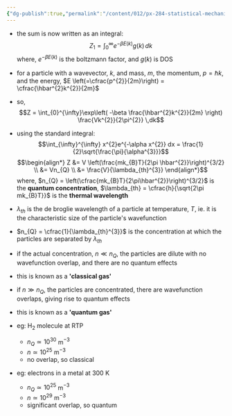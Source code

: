 ```yaml
---
{"dg-publish":true,"permalink":"/content/012/px-284-statistical-mechanics/h-gases/px-284-h2-single-particle-partition-function/","noteIcon":"1","created":"2025-01-09T15:33:25.013+00:00","updated":"2025-01-09T16:03:43.602+00:00"}
---
```


- the sum is now written as an integral:
$$Z_{1} = \int_{0}^{\infty} e^{-\beta E(k)}g(k)\,dk$$
	where, $e^{-\beta E(k)}$ is the boltzmann factor, and ${} g(k)$ is DOS

- for a particle with a wavevector, $k$, and mass, $m$, the momentum, $p = \hbar k$, and the energy, $E \left(=\cfrac{p^{2}}{2m}\right)  = \cfrac{\hbar^{2}k^{2}}{2m}$

- so,
$$Z = \int_{0}^{\infty}\exp\left( -\beta \frac{\hbar^{2}k^{2}}{2m} \right) \frac{Vk^{2}}{2\pi^{2}} \,dk$$
- using the standard integral:
$$\int_{\infty}^{\infty} x^{2}e^{-\alpha x^{2}} dx = \frac{1}{2}\sqrt{\frac{\pi}{\alpha^{3}}}$$ $$\begin{align*}
Z &= V \left(\frac{mk_{B}T}{2\pi \hbar^{2}}\right)^{3/2} \\
&= Vn_{Q} \\
&= \frac{V}{\lambda_{th}^{3}}
\end{align*}$$
	where, 
		$n_{Q} = \left(\cfrac{mk_{B}T}{2\pi\hbar^{2}}\right)^{3/2}$ is the **quantum concentration**,
		$\lambda_{th} = \cfrac{h}{\sqrt{2\pi mk_{B}T}}$  is the **thermal wavelength**

- $\lambda_{th}$ is the de broglie wavelength of a particle at temperature, $T$, ie. it is the characteristic size of the particle's wavefunction
- $n_{Q} = \cfrac{1}{\lambda_{th}^{3}}$ is the concentration at which the particles are separated by $\lambda_{th}$

- if the actual concentration, $n \ll n_{Q}$, the particles are dilute with no wavefunction overlap, and there are no quantum effects
- this is known as a **'classical gas'**

- if $n \gg n_{Q}$, the particles are concentrated, there are wavefunction overlaps, giving rise to quantum effects
- this is known as a **'quantum gas'**

- eg: H$_{2}$ molecule at RTP
	- $n_{Q} \simeq 10^{30}$ m$^{-3}$
	- $n \simeq 10^{25}$ m$^{-3}$
	- no overlap, so classical

- eg: electrons in a metal at $300$ K
	- $n_{Q} \simeq 10^{25}$ m$^{-3}$
	- $n \simeq 10^{29}$ m$^{-3}$
	- significant overlap, so quantum
